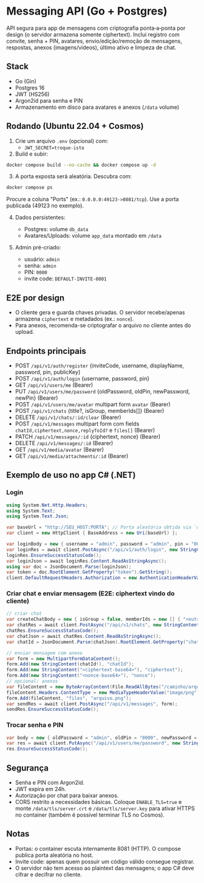 # Messaging API (Go + Postgres)

API segura para app de mensagens com criptografia ponta‑a‑ponta por design (o servidor armazena somente ciphertext). Inclui registro com convite, senha + PIN, avatares, envio/edição/remoção de mensagens, respostas, anexos (imagens/vídeos), último ativo e limpeza de chat.

## Stack
- Go (Gin)
- Postgres 16
- JWT (HS256)
- Argon2id para senha e PIN
- Armazenamento em disco para avatares e anexos (`/data` volume)

## Rodando (Ubuntu 22.04 + Cosmos)
1. Crie um arquivo `.env` (opcional) com:
   - `JWT_SECRET=troque-isto`
2. Build e subir:
```bash
docker compose build --no-cache && docker compose up -d
```
3. A porta exposta será aleatória. Descubra com:
```bash
docker compose ps
```
Procure a coluna "Ports" (ex.: `0.0.0.0:49123->8081/tcp`). Use a porta publicada (49123 no exemplo).

4. Dados persistentes:
   - Postgres: volume `db_data`
   - Avatares/Uploads: volume `app_data` montado em `/data`

5. Admin pré-criado:
   - usuário: `admin`
   - senha: `admin`
   - PIN: `0000`
   - invite code: `DEFAULT-INVITE-0001`

## E2E por design
- O cliente gera e guarda chaves privadas. O servidor recebe/apenas armazena `ciphertext` e metadados (ex.: `nonce`).
- Para anexos, recomenda-se criptografar o arquivo no cliente antes do upload.

## Endpoints principais
- POST `/api/v1/auth/register` {inviteCode, username, displayName, password, pin, publicKey}
- POST `/api/v1/auth/login` {username, password, pin}
- GET `/api/v1/users/me` (Bearer)
- PUT `/api/v1/users/me/password` {oldPassword, oldPin, newPassword, newPin} (Bearer)
- POST `/api/v1/users/me/avatar` multipart form `avatar` (Bearer)
- POST `/api/v1/chats` {title?, isGroup, memberIds[]} (Bearer)
- DELETE `/api/v1/chats/:id/clear` (Bearer)
- POST `/api/v1/messages` multipart form com fields `chatId,ciphertext,nonce,replyToId?` e `files[]` (Bearer)
- PATCH `/api/v1/messages/:id` {ciphertext, nonce} (Bearer)
- DELETE `/api/v1/messages/:id` (Bearer)
- GET `/api/v1/media/avatar` (Bearer)
- GET `/api/v1/media/attachments/:id` (Bearer)

## Exemplo de uso no app C# (.NET)

### Login
```csharp
using System.Net.Http.Headers;
using System.Text;
using System.Text.Json;

var baseUrl = "http://SEU_HOST:PORTA"; // Porta aleatória obtida via `docker compose ps`
var client = new HttpClient { BaseAddress = new Uri(baseUrl) };

var loginBody = new { username = "admin", password = "admin", pin = "0000" };
var loginRes = await client.PostAsync("/api/v1/auth/login", new StringContent(JsonSerializer.Serialize(loginBody), Encoding.UTF8, "application/json"));
loginRes.EnsureSuccessStatusCode();
var loginJson = await loginRes.Content.ReadAsStringAsync();
using var doc = JsonDocument.Parse(loginJson);
var token = doc.RootElement.GetProperty("token").GetString();
client.DefaultRequestHeaders.Authorization = new AuthenticationHeaderValue("Bearer", token);
```

### Criar chat e enviar mensagem (E2E: ciphertext vindo do cliente)
```csharp
// criar chat
var createChatBody = new { isGroup = false, memberIds = new [] { "<outro-user-id>" } };
var chatRes = await client.PostAsync("/api/v1/chats", new StringContent(JsonSerializer.Serialize(createChatBody), Encoding.UTF8, "application/json"));
chatRes.EnsureSuccessStatusCode();
var chatJson = await chatRes.Content.ReadAsStringAsync();
var chatId = JsonDocument.Parse(chatJson).RootElement.GetProperty("chatId").GetString();

// enviar mensagem com anexo
var form = new MultipartFormDataContent();
form.Add(new StringContent(chatId!), "chatId");
form.Add(new StringContent("<ciphertext-base64>"), "ciphertext");
form.Add(new StringContent("<nonce-base64>"), "nonce");
// opcional: anexos
var fileContent = new ByteArrayContent(File.ReadAllBytes("/caminho/arquivo.png"));
fileContent.Headers.ContentType = new MediaTypeHeaderValue("image/png");
form.Add(fileContent, "files", "arquivo.png");
var sendRes = await client.PostAsync("/api/v1/messages", form);
sendRes.EnsureSuccessStatusCode();
```

### Trocar senha e PIN
```csharp
var body = new { oldPassword = "admin", oldPin = "0000", newPassword = "novaSenha123", newPin = "1234" };
var res = await client.PutAsync("/api/v1/users/me/password", new StringContent(JsonSerializer.Serialize(body), Encoding.UTF8, "application/json"));
res.EnsureSuccessStatusCode();
```

## Segurança
- Senha e PIN com Argon2id.
- JWT expira em 24h.
- Autorização por chat para baixar anexos.
- CORS restrito a necessidades básicas. Coloque `ENABLE_TLS=true` e monte `/data/tls/server.crt` e `/data/tls/server.key` para ativar HTTPS no container (também é possível terminar TLS no Cosmos).

## Notas
- Portas: o container escuta internamente 8081 (HTTP). O compose publica porta aleatória no host.
- Invite code: apenas quem possuir um código válido consegue registrar.
- O servidor não tem acesso ao plaintext das mensagens; o app C# deve cifrar e decifrar no cliente.